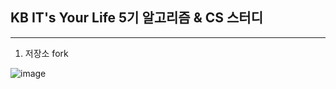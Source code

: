 ## KB IT's Your Life 5기 알고리즘 & CS 스터디
---

1. 저장소 fork
   
![image](https://github.com/wxxhyeong/kb-study/assets/78301292/68a993ed-db01-4e58-9e10-4f6eeda95245)

